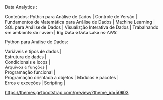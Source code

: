Data Analytics :
   
Conteúdos: Python para Análise de Dados | Controle de Versão | Fundamentos de Matemática para Análise de Dados | Machine Learning | SQL para Análise de Dados | Visualizção Interativa de Dados | Trabalhando em ambiente de nuvem | Big Data e Data Lake no AWS

 
Python para Análise de Dados: 
 
  Variáveis e tipos de dados |     
  Estrutura de dados |    
  Condicionais e loops |    
  Arquivos e funções |    
  Programação funcional |   
  Programação orientada a objetos |
  Módulos e pacotes |  
  Erros e exceções |
  Scripting |

  https://themes.getbootstrap.com/preview/?theme_id=50603
  

